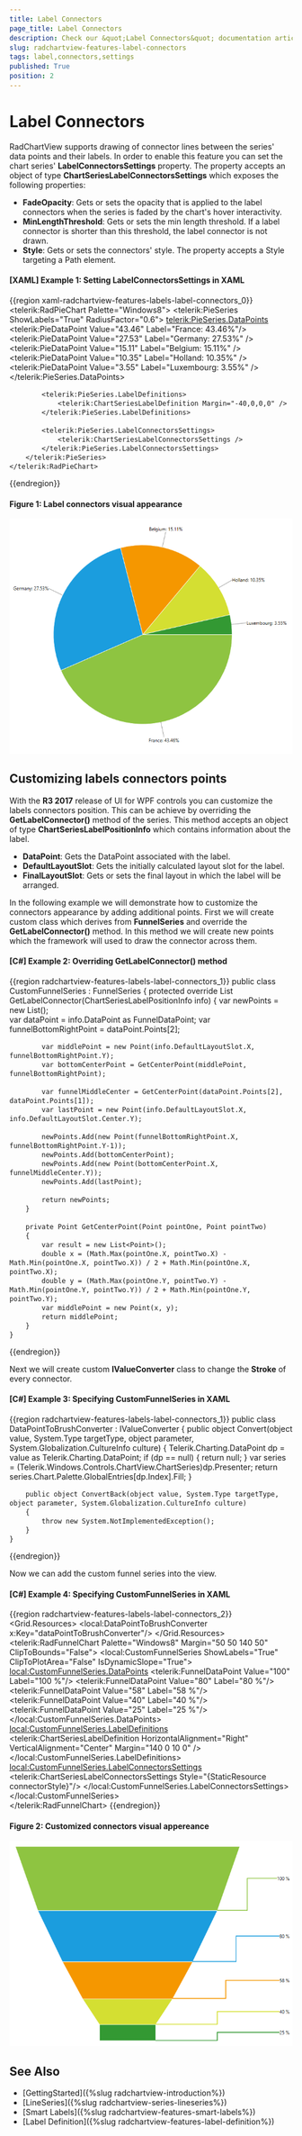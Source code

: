 ```yaml
---
title: Label Connectors
page_title: Label Connectors
description: Check our &quot;Label Connectors&quot; documentation article for the RadChartView {{ site.framework_name }} control.
slug: radchartview-features-label-connectors
tags: label,connectors,settings
published: True
position: 2
---
```


# Label Connectors

RadChartView supports drawing of connector lines between the series' data points and their labels. In order to enable this feature you can set the chart series' __LabelConnectorsSettings__ property. The property accepts an object of type __ChartSeriesLabelConnectorsSettings__ which exposes the following properties:
* __FadeOpacity__: Gets or sets the opacity that is applied to the label connectors when the series is faded by the chart's hover interactivity.
* __MinLengthThreshold__: Gets or sets the min length threshold. If a label connector is shorter than this threshold, the label connector is not drawn.
* __Style__: Gets or sets the connectors' style. The property accepts a Style targeting a Path element.

#### __[XAML] Example 1: Setting LabelConnectorsSettings in XAML__
{{region xaml-radchartview-features-labels-label-connectors_0}}
	<telerik:RadPieChart Palette="Windows8">
		<telerik:PieSeries ShowLabels="True" RadiusFactor="0.6">
			<telerik:PieSeries.DataPoints>
				<telerik:PieDataPoint Value="43.46" Label="France: 43.46%"/>
				<telerik:PieDataPoint Value="27.53" Label="Germany: 27.53%" />
				<telerik:PieDataPoint Value="15.11" Label="Belgium: 15.11%" />
				<telerik:PieDataPoint Value="10.35" Label="Holland: 10.35%" />
				<telerik:PieDataPoint Value="3.55" Label="Luxembourg: 3.55%" />
			</telerik:PieSeries.DataPoints>

			<telerik:PieSeries.LabelDefinitions>
				<telerik:ChartSeriesLabelDefinition Margin="-40,0,0,0" />
			</telerik:PieSeries.LabelDefinitions>

			<telerik:PieSeries.LabelConnectorsSettings>
				<telerik:ChartSeriesLabelConnectorsSettings />
			</telerik:PieSeries.LabelConnectorsSettings>
		</telerik:PieSeries>            
	</telerik:RadPieChart>
{{endregion}}

#### __Figure 1: Label connectors visual appearance__
![](images/radchartview-features-smart-labels-labelconnectors_01.png.png)

## Customizing labels connectors points

With the __R3 2017__ release of UI for WPF controls you can customize the labels connectors position. This can be achieve by overriding the __GetLabelConnector()__ method of the series. This method accepts an object of type __ChartSeriesLabelPositionInfo__ which contains information about the label. 

* __DataPoint__: Gets the DataPoint associated with the label.
* __DefaultLayoutSlot__: Gets the initially calculated layout slot for the label.
* __FinalLayoutSlot__: Gets or sets the final layout in which the label will be arranged.

In the following example we will demonstrate how to customize the connectors appearance by adding additional points. First we will create custom class which derives from __FunnelSeries__ and override the __GetLabelConnector()__ method. In this method we will create new points which the framework will used to draw the connector across them.

#### __[C#] Example 2: Overriding GetLabelConnector() method__
{{region radchartview-features-labels-label-connectors_1}}
	public class CustomFunnelSeries : FunnelSeries
    {
        protected override List<Point> GetLabelConnector(ChartSeriesLabelPositionInfo info)
        {
            var newPoints = new List<Point>();          
            var dataPoint = info.DataPoint as FunnelDataPoint;
            var funnelBottomRightPoint = dataPoint.Points[2];

            var middlePoint = new Point(info.DefaultLayoutSlot.X, funnelBottomRightPoint.Y);
            var bottomCenterPoint = GetCenterPoint(middlePoint, funnelBottomRightPoint);

            var funnelMiddleCenter = GetCenterPoint(dataPoint.Points[2], dataPoint.Points[1]);
            var lastPoint = new Point(info.DefaultLayoutSlot.X, info.DefaultLayoutSlot.Center.Y);

            newPoints.Add(new Point(funnelBottomRightPoint.X, funnelBottomRightPoint.Y-1));
            newPoints.Add(bottomCenterPoint);
            newPoints.Add(new Point(bottomCenterPoint.X, funnelMiddleCenter.Y));
            newPoints.Add(lastPoint);

            return newPoints;
        }

        private Point GetCenterPoint(Point pointOne, Point pointTwo)
        {
            var result = new List<Point>();
            double x = (Math.Max(pointOne.X, pointTwo.X) - Math.Min(pointOne.X, pointTwo.X)) / 2 + Math.Min(pointOne.X, pointTwo.X);
            double y = (Math.Max(pointOne.Y, pointTwo.Y) - Math.Min(pointOne.Y, pointTwo.Y)) / 2 + Math.Min(pointOne.Y, pointTwo.Y);
            var middlePoint = new Point(x, y);
            return middlePoint;
        }
    }
{{endregion}}

Next we will create custom __IValueConverter__ class to change the __Stroke__ of every connector.

#### __[C#] Example 3: Specifying CustomFunnelSeries in XAML__
{{region radchartview-features-labels-label-connectors_1}}
	public class DataPointToBrushConverter : IValueConverter
	{
		public object Convert(object value, System.Type targetType, object parameter, System.Globalization.CultureInfo culture)
		{
			Telerik.Charting.DataPoint dp = value as Telerik.Charting.DataPoint;
			if (dp == null)
			{
				return null;
			}
			var series = (Telerik.Windows.Controls.ChartView.ChartSeries)dp.Presenter;
			return series.Chart.Palette.GlobalEntries[dp.Index].Fill;
		}

		public object ConvertBack(object value, System.Type targetType, object parameter, System.Globalization.CultureInfo culture)
		{
			throw new System.NotImplementedException();
		}
	}
{{endregion}}

Now we can add the custom funnel series into the view.

#### __[C#] Example 4: Specifying CustomFunnelSeries in XAML__
{{region radchartview-features-labels-label-connectors_2}}
	<Grid>
        <Grid.Resources>
            <local:DataPointToBrushConverter x:Key="dataPointToBrushConverter"/>
            <Style x:Key="connectorStyle" TargetType="Path">
                <Setter Property="Stroke" Value="{Binding Converter={StaticResource dataPointToBrushConverter}}" />
                <Setter Property="StrokeThickness" Value="2" />
            </Style>
        </Grid.Resources>
        <telerik:RadFunnelChart Palette="Windows8"  Margin="50 50 140 50" ClipToBounds="False">
            <local:CustomFunnelSeries ShowLabels="True" ClipToPlotArea="False"   IsDynamicSlope="True"> 
                <local:CustomFunnelSeries.DataPoints>
                    <telerik:FunnelDataPoint Value="100" Label="100 %"/>
                    <telerik:FunnelDataPoint Value="80" Label="80 %"/>
                    <telerik:FunnelDataPoint Value="58" Label="58 %"/>
                    <telerik:FunnelDataPoint Value="40" Label="40 %"/>
                    <telerik:FunnelDataPoint Value="25" Label="25 %"/>
                </local:CustomFunnelSeries.DataPoints>
                <local:CustomFunnelSeries.LabelDefinitions>
                    <telerik:ChartSeriesLabelDefinition HorizontalAlignment="Right" VerticalAlignment="Center" Margin="140 0 10 0" />
                </local:CustomFunnelSeries.LabelDefinitions>
                <local:CustomFunnelSeries.LabelConnectorsSettings>
                    <telerik:ChartSeriesLabelConnectorsSettings  Style="{StaticResource connectorStyle}"/>
                </local:CustomFunnelSeries.LabelConnectorsSettings>
            </local:CustomFunnelSeries>          
        </telerik:RadFunnelChart>
    </Grid>
{{endregion}}

#### __Figure 2: Customized connectors visual appereance__
![](images/radchartview-features-customized-labelconnectors_02.png)

## See Also
* [GettingStarted]({%slug radchartview-introduction%})
* [LineSeries]({%slug radchartview-series-lineseries%})
* [Smart Labels]({%slug radchartview-features-smart-labels%})
* [Label Definition]({%slug radchartview-features-label-definition%})
